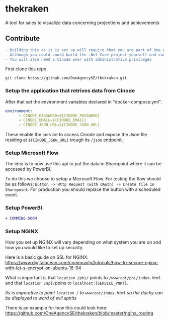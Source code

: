 
# thekraken
A tool for sales to visualize data concerning projections and achievements

## Contribute
```diff
- Building this as it is set up will require that you are part of One Agencys Azure Active Directory 
- Although you could could build the .Net Core project yourself and couple it with another Jwt provider
- You will also need a Cinode user with administrative privileges
```

First clone this repo.

`git clone https://github.com/OneAgencySE/thekraken.git`

### Setup the application that retrives data from Cinode

After that set the environment variables declared in "docker-compose.yml".

```yml
environment:
      - CINODE_PASSWORD=${CINODE_PASSWORD}
      - CINODE_EMAIL=${CINODE_EMAIL}
      - CINODE_JSON_URL=${CINODE_JSON_URL}
```

These enable the service to access Cinode and expose the Json file residing at `${CINODE_JSON_URL}` trough its `/json` endpoint.

### Setup Microsoft Flow

The idea is to now use this api to put the data in Sharepoint where it can be accessed by PowerBI.

To do this we choose to setup a Microsoft Flow.
For testing the flow should be as follows:
`Button -> Http Request (with OAuth) -> Create file in Sharepoint`.
For production you should replace the button with a scheduled event.

### Setup PowerBI

```diff
+ COMMING SOON
```

### Setup NGINX

How you set up NGINX will vary depending on what system you are on and how you would like to set up security.

Here is a basic guide on SSL for NGINX: https://www.digitalocean.com/community/tutorials/how-to-secure-nginx-with-let-s-encrypt-on-ubuntu-16-04

What is important is that `location /pbi/` points to `/wwwroot/pbi/index.html` and that `location /api/`poins to `localhost:{SERVICE_PORT}`.

*Its is imperative to point `location /` to `wwwroot/index.html` so the ducky can be displayed to ward of evil spirits*

There is an example for how this could look here: https://github.com/OneAgencySE/thekraken/blob/master/nginx_routing

